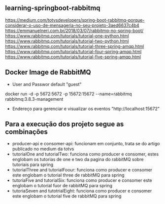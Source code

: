 ## learning-springboot-rabbitmq

https://medium.com/totvsdevelopers/spring-boot-rabbitmq-porque-considerar-o-uso-de-mensageria-no-seu-projeto-3aed6637c4b4 </br>
https://emmanuelneri.com.br/2018/03/07/rabbitmq-no-spring-boot/ </br>
https://www.rabbitmq.com/tutorials/tutorial-one-python.html </br>
https://www.rabbitmq.com/tutorials/tutorial-two-python.html </br>
https://www.rabbitmq.com/tutorials/tutorial-three-spring-amqp.html</br>
https://www.rabbitmq.com/tutorials/tutorial-four-spring-amqp.html</br>
https://www.rabbitmq.com/tutorials/tutorial-five-spring-amqp.html</br>

## Docker Image de RabbitMQ

- User and Passwor default "guest"

docker run -d -p 5672:5672 -p 15672:15672 --name=rabbitmq rabbitmq:3.8.3-management

- Endereço para gerenciar e visualizar os eventos "http://localhost:15672"

## Para a execução dos projeto segue as combinações

- producer-api e consomer-api: funcionam em conjunto, trata se do artigo publicado no medium da totvs
- tutorialOne and tutorialTwo: funciona como producer e consomer, estes englobam os tutorias de one e two da pagina do rabbitMQ sobre tutoriais para spring 
- tutorialThree and tutorialFoour: funciona como producer e consomer este englobam o tutorial three de rabbitMQ para spring
- tutoriaFive and tutorialSix: funciona como producer e consomer este englobam o tutorial fuor de rabbitMQ para spring
- tutoriaSeven and tutotrialEight: funciona como producer e consomer este englobam o tutorial five de rabbitMQ para spring 
